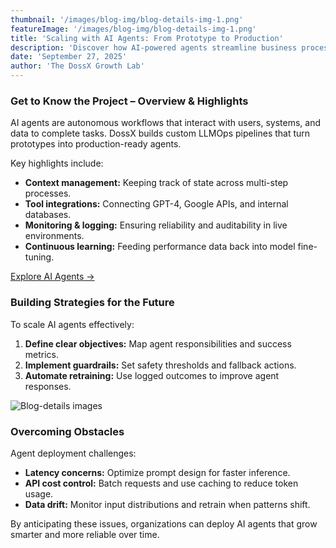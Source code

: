 ```yaml
---
thumbnail: '/images/blog-img/blog-details-img-1.png'
featureImage: '/images/blog-img/blog-details-img-1.png'
title: 'Scaling with AI Agents: From Prototype to Production'
description: 'Discover how AI-powered agents streamline business processes and deliver consistent results at scale.'
date: 'September 27, 2025'
author: 'The DossX Growth Lab'
---
```


### Get to Know the Project – Overview & Highlights

AI agents are autonomous workflows that interact with users, systems, and data to complete tasks. DossX builds custom LLMOps pipelines that turn prototypes into production-ready agents.

Key highlights include:

- **Context management:** Keeping track of state across multi-step processes.  
- **Tool integrations:** Connecting GPT-4, Google APIs, and internal databases.  
- **Monitoring & logging:** Ensuring reliability and auditability in live environments.  
- **Continuous learning:** Feeding performance data back into model fine-tuning.

[Explore AI Agents →](/agents/synapse)

### Building Strategies for the Future

To scale AI agents effectively:

1. **Define clear objectives:** Map agent responsibilities and success metrics.  
2. **Implement guardrails:** Set safety thresholds and fallback actions.  
3. **Automate retraining:** Use logged outcomes to improve agent responses.  

![Blog-details images](/images/services/services-details-img.png)

### Overcoming Obstacles

Agent deployment challenges:

- **Latency concerns:** Optimize prompt design for faster inference.  
- **API cost control:** Batch requests and use caching to reduce token usage.  
- **Data drift:** Monitor input distributions and retrain when patterns shift.  

By anticipating these issues, organizations can deploy AI agents that grow smarter and more reliable over time.
